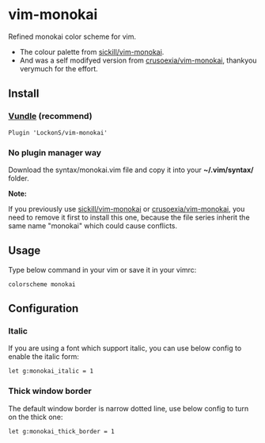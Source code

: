vim-monokai
===========

Refined monokai color scheme for vim. 

* The colour palette from [sickill/vim-monokai](https://github.com/sickill/vim-monokai). 
* And was a self modifyed version from [crusoexia/vim-monokai](https://github.com/crusoexia/vim-monokai), thankyou verymuch for the effort.

Install
-------

### [Vundle](https://github.com/gmarik/Vundle.vim) (recommend)

    Plugin 'LockonS/vim-monokai'

### No plugin manager way

Download the syntax/monokai.vim file and copy it into your __~/.vim/syntax/__ folder.

__Note:__

If you previously use [sickill/vim-monokai](https://github.com/sickill/vim-monokai) or [crusoexia/vim-monokai](https://github.com/crusoexia/vim-monokai), you need to remove it first to install this one, because the file series inherit the same name "monokai" which could cause conflicts.

Usage
-----

Type below command in your vim or save it in your vimrc:

    colorscheme monokai

Configuration
-------------

### Italic
    
If you are using a font which support italic, you can use below config to enable the italic form:

    let g:monokai_italic = 1

### Thick window border

The default window border is narrow dotted line, use below config to turn on the thick one:

    let g:monokai_thick_border = 1

